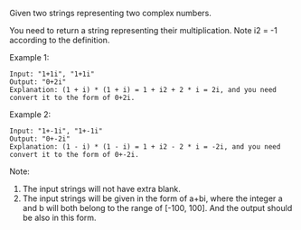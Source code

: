Given two strings representing two complex numbers.

You need to return a string representing their multiplication. Note i2 = -1 according to the definition.

Example 1:

~~~
Input: "1+1i", "1+1i"
Output: "0+2i"
Explanation: (1 + i) * (1 + i) = 1 + i2 + 2 * i = 2i, and you need convert it to the form of 0+2i.
~~~

Example 2:

~~~
Input: "1+-1i", "1+-1i"
Output: "0+-2i"
Explanation: (1 - i) * (1 - i) = 1 + i2 - 2 * i = -2i, and you need convert it to the form of 0+-2i.
~~~

Note:

1. The input strings will not have extra blank.
1. The input strings will be given in the form of a+bi, where the integer a and b will both belong to the range of [-100, 100]. And the output should be also in this form.
